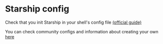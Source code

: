 # Starship config

Check that you init Starship in your shell's config file [(official guide)](https://starship.rs/#:~:text=Add%20the%20init%20script%20to%20your%20shell%27s%20config%20file%3A)

You can check community configs and information about creating your own [here](https://starship.rs/config/)
